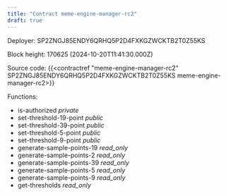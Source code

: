 ```yaml
---
title: "Contract meme-engine-manager-rc2"
draft: true
---
```

Deployer: SP2ZNGJ85ENDY6QRHQ5P2D4FXKGZWCKTB2T0Z55KS


 



Block height: 170625 (2024-10-20T11:41:30.000Z)

Source code: {{<contractref "meme-engine-manager-rc2" SP2ZNGJ85ENDY6QRHQ5P2D4FXKGZWCKTB2T0Z55KS meme-engine-manager-rc2>}}

Functions:

* is-authorized _private_
* set-threshold-19-point _public_
* set-threshold-39-point _public_
* set-threshold-5-point _public_
* set-threshold-9-point _public_
* generate-sample-points-19 _read_only_
* generate-sample-points-2 _read_only_
* generate-sample-points-39 _read_only_
* generate-sample-points-5 _read_only_
* generate-sample-points-9 _read_only_
* get-thresholds _read_only_
